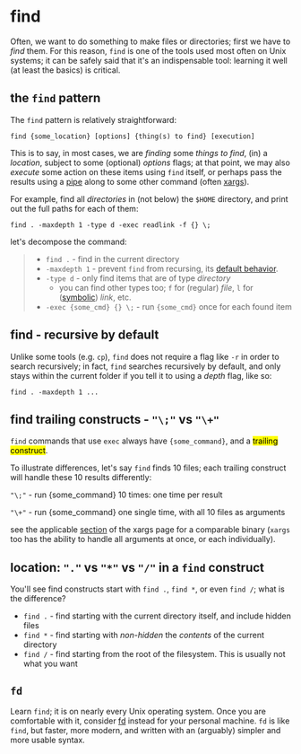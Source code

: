 # find

Often, we want to do something to make files or directories; first we have to *find* them. For this reason, `find` is one of the tools used most often on Unix systems; it can be safely said that it's an indispensable tool: learning it well (at least the basics) is critical.

## the `find` pattern

The `find` pattern is relatively straightforward:

`find {some_location} [options] {thing(s) to find} [execution]`

This is to say, in most cases, we are *finding* some *things to find*, (in) a *location*, subject to some (optional) *options* flags; at that point, we may also *execute* some action on these items using `find` itself, or perhaps pass the results using a [pipe](pipes.md) along to some other command (often [xargs](xargs.md)).

For example, find all *directories* in (not below) the `$HOME` directory, and print out the full paths for each of them:

`find . -maxdepth 1 -type d -exec readlink -f {} \;`

let's decompose the command:

> - `find .` - find in the current directory
> - `-maxdepth 1` - prevent `find` from recursing, its [default behavior](find.md#find---recursive-by-default).
> - `-type d` - only find items that are of type *directory*
>   - you can find other types too; `f` for (regular) *file*, `l` for ([symbolic](links.md)) *link*, etc.
> - `-exec {some_cmd} {} \;` - run `{some_cmd}` once for each found item

## find - recursive by default

Unlike some tools (e.g. `cp`), `find` does not require a flag like `-r` in order to search recursively; in fact, `find` searches recursively by default, and only stays within the current folder if you tell it to using a *depth* flag, like so:

`find . -maxdepth 1 ...`

## find trailing constructs - `"\;"` vs `"\+"`

`find` commands that use `exec` always have `{some_command}`, and a <mark>trailing construct</mark>.

To illustrate differences, let's say `find` finds 10 files; each trailing construct will handle these 10 results differently:

`"\;"` - run {some_command} 10 times: one time per result

`"\+"` - run {some_command} one single time, with all 10 files as arguments

see the applicable [section](xargs.md#all-as-arguments-vs-each-as-single-argument) of the xargs page for a comparable binary (`xargs` too has the ability to handle all arguments at once, or each individually).

## location: `"."` vs `"*"` vs `"/"` in a `find` construct

You'll see find constructs start with `find .`, `find *`, or even `find /`; what is the difference?

- `find .` - find starting with the current directory itself, and include hidden files
- `find *` - find starting with *non-hidden* the *contents* of the current directory
- `find /` - find starting from the root of the filesystem. This is usually not what you want

## `fd`

Learn `find`; it is on nearly every Unix operating system. Once you are comfortable with it, consider [fd](fd.md) instead for your personal machine. `fd` is like `find`, but faster, more modern, and written with an (arguably) simpler and more usable syntax.
